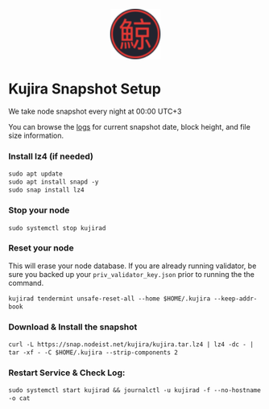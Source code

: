 <p align="center">
  <img height="100" height="auto" src="https://raw.githubusercontent.com/Nodeist/Kurulumlar/main/logos/kujira.png">
</p>



# Kujira Snapshot Setup
We take node snapshot every night at 00:00 UTC+3

You can browse the [logs](https://snap.nodeist.net/kujira/log.txt) for current snapshot date, block height, and file size information.

### Install lz4 (if needed)
```
sudo apt update
sudo apt install snapd -y
sudo snap install lz4
```

### Stop your node
```
sudo systemctl stop kujirad
```

### Reset your node
This will erase your node database. If you are already running validator, be sure you backed up your `priv_validator_key.json` prior to running the the command.

```
kujirad tendermint unsafe-reset-all --home $HOME/.kujira --keep-addr-book
```

### Download & Install the snapshot
```
curl -L https://snap.nodeist.net/kujira/kujira.tar.lz4 | lz4 -dc - | tar -xf - -C $HOME/.kujira --strip-components 2
```

### Restart Service & Check Log:
```
sudo systemctl start kujirad && journalctl -u kujirad -f --no-hostname -o cat
```

